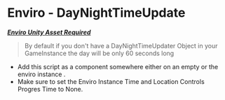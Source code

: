 # Enviro - DayNightTimeUpdate

  ***[Enviro Unity Asset Required](https://assetstore.unity.com/packages/tools/particles-effects/enviro-sky-and-weather-33963)***
> By default if you don't have a DayNightTimeUpdater Object in your GameInstance the day will be only 60 seconds long

- Add this script as a component somewhere either on an empty or the enviro instance .  
- Make sure to set the Enviro Instance Time and Location Controls Progres Time to None.  
